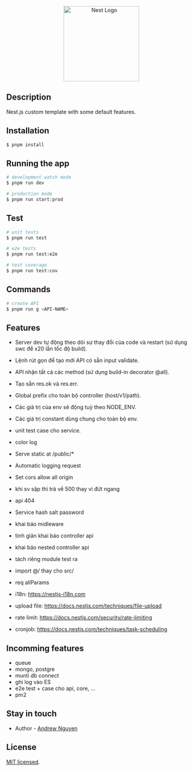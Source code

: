 <p align="center">
  <a href="http://nestjs.com/" target="blank">
    <img src="https://nestjs.com/img/logo-small.svg" width="200" alt="Nest Logo" />
  </a>
</p>

## Description

Nest.js custom template with some default features.

## Installation

```bash
$ pnpm install
```

## Running the app

```bash
# development watch mode
$ pnpm run dev

# production mode
$ pnpm run start:prod
```

## Test

```bash
# unit tests
$ pnpm run test

# e2e tests
$ pnpm run test:e2e

# test coverage
$ pnpm run test:cov
```

## Commands
```bash
# create API
$ pnpm run g <API-NAME>
```

## Features
- Server dev tự động theo dõi sự thay đổi của code và restart (sử dụng swc để x20 lần tốc độ build).
- Lệnh rút gọn để tạo mới API có sẵn input validate.
- API nhận tất cả các method (sử dụng build-in decorator @all).
- Tạo sẵn res.ok và res.err.
- Global prefix cho toàn bộ controller (host/v1/path).
- Các giá trị của env sẽ động tuỳ theo NODE_ENV.
- Các giá trị constant dùng chung cho toàn bộ env.
- unit test case cho service.
- color log
- Serve static at /public/*
- Automatic logging request
- Set cors allow all origin
- khi sv sập thì trả về 500 thay vì đứt ngang
- api 404
- Service hash salt password
- khai báo midleware
- tinh giản khai báo controller api
- khai báo nested controller api
- tách riêng module test ra
- import @/ thay cho src/
- req allParams

- i18n: https://nestjs-i18n.com
- upload file: https://docs.nestjs.com/techniques/file-upload
- rate limit: https://docs.nestjs.com/security/rate-limiting
- cronjob: https://docs.nestjs.com/techniques/task-scheduling

## Incomming features
- queue
- mongo, postgre
- munti db connect
- ghi log vào ES
- e2e test + case cho api, core, ...
- pm2

## Stay in touch

- Author - [Andrew Nguyen](https://github.com/nguyenleminhdev)

## License

[MIT licensed](LICENSE).
